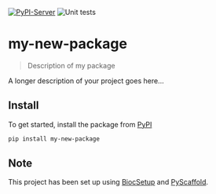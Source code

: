 [![PyPI-Server](https://img.shields.io/pypi/v/my-new-package.svg)](https://pypi.org/project/my-new-package/)
![Unit tests](https://github.com/YOUR_ORG_OR_USERNAME/my-new-package/actions/workflows/run-tests.yml/badge.svg)

# my-new-package

> Description of my package

A longer description of your project goes here...

## Install

To get started, install the package from [PyPI](https://pypi.org/project/my-new-package/)

```bash
pip install my-new-package
```

<!-- biocsetup-notes -->

## Note

This project has been set up using [BiocSetup](https://github.com/biocpy/biocsetup)
and [PyScaffold](https://pyscaffold.org/).
